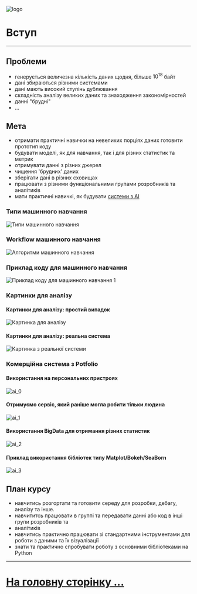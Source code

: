 ![logo](img/logo.png)
# Вступ

---

## Проблеми 

- генерується величезна кількість даних щодня, більше $10^{18}$ байт
- дані збираються різними системами
- дані мають високий ступінь дублювання
- складність аналізу великих даних та знаходження закономірностей
- данні "брудні" 
- ...

## Мета

- отримати практичні навички на невеликих порціях даних готовити прототип коду 
- будувати моделі, як для навчання, так і для різних статистик та метрик
- отримувати данні з різних джерел  
- чищення 'брудних' даних
- зберігати дані в різних сховищах 
- працювати з різними функціональними групами розробників та аналітиків
- мати практичні навичкі, як будувати [системи з AI](https://cpcs.team/web/artbnk.html)  

### Типи машинного навчання
![Типи машинного навчання](img/header/3type.png)

### Workflow машинного навчання
![Алгоритми машинного навчання](img/header/alg_ml_1.png)

### Приклад коду для машинного навчання
![Приклад коду для машинного навчання 1](img/header/ex_code_1.png)

### Картинки для аналізу

#### Картинки для аналізу: простий випадок 
![Картинка для аналізу](img/header/ex_code_2.png)

#### Картинки для аналізу: реальна система
![Картинка з реальної системи](img/header/ex_code_3.png)

### Комерційна система з Potfolio

#### Використання на персональних пристроях  
![ai_0](img/header/ai_ex_0.png)

#### Отримуємо сервіс, який раніше могла робити тільки людина 
![ai_1](img/header/ai_ex_1.png)

#### Використання BigData для отримання різних статистик
![ai_2](img/header/ai_ex_2.png)

#### Приклад використання бібліотек типу Matplot/Bokeh/SeaBorn 
![ai_3](img/header/ai_ex_3.png)


## План курсу

- навчитись розгортати та готовити середу для розробки, дебагу, аналізу та інше. 
- навчититсь працювати в группі та передавати данні або код в інші групи розробників та 
- аналітиків
- навчитись практично працювати зі стандартними інструментами для роботи з даними та їх візуалізації
- знати та практично спробувати роботу з основними бібліотеками на Python

---

# [На головну сторінку ...](../README.md)
